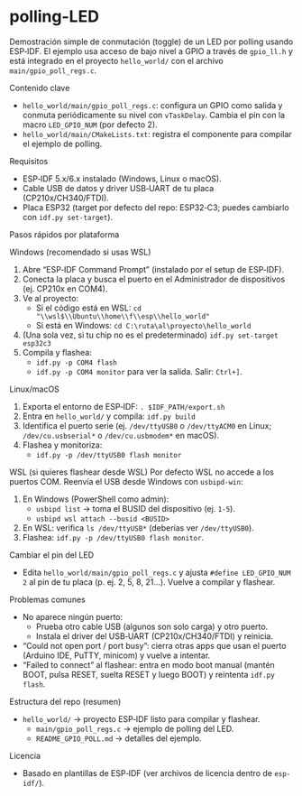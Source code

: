 polling-LED
===========

Demostración simple de conmutación (toggle) de un LED por polling usando ESP‑IDF.
El ejemplo usa acceso de bajo nivel a GPIO a través de `gpio_ll.h` y está
integrado en el proyecto `hello_world/` con el archivo `main/gpio_poll_regs.c`.

Contenido clave
- `hello_world/main/gpio_poll_regs.c`: configura un GPIO como salida y conmuta
	periódicamente su nivel con `vTaskDelay`. Cambia el pin con la macro
	`LED_GPIO_NUM` (por defecto 2).
- `hello_world/main/CMakeLists.txt`: registra el componente para compilar el
	ejemplo de polling.

Requisitos
- ESP‑IDF 5.x/6.x instalado (Windows, Linux o macOS).
- Cable USB de datos y driver USB‑UART de tu placa (CP210x/CH340/FTDI).
- Placa ESP32 (target por defecto del repo: ESP32‑C3; puedes cambiarlo con
	`idf.py set-target`).

Pasos rápidos por plataforma

Windows (recomendado si usas WSL)
1) Abre “ESP‑IDF Command Prompt” (instalado por el setup de ESP‑IDF).
2) Conecta la placa y busca el puerto en el Administrador de dispositivos
	 (ej. CP210x en COM4).
3) Ve al proyecto:
	 - Si el código está en WSL: `cd "\\wsl$\\Ubuntu\\home\\f\\esp\\hello_world"`
	 - Si está en Windows: `cd C:\ruta\al\proyecto\hello_world`
4) (Una sola vez, si tu chip no es el predeterminado) `idf.py set-target esp32c3`
5) Compila y flashea:
	 - `idf.py -p COM4 flash`
	 - `idf.py -p COM4 monitor` para ver la salida. Salir: `Ctrl+]`.

Linux/macOS
1) Exporta el entorno de ESP‑IDF: `. $IDF_PATH/export.sh`
2) Entra en `hello_world/` y compila: `idf.py build`
3) Identifica el puerto serie (ej. `/dev/ttyUSB0` o `/dev/ttyACM0` en Linux;
	 `/dev/cu.usbserial*` o `/dev/cu.usbmodem*` en macOS).
4) Flashea y monitoriza:
	 - `idf.py -p /dev/ttyUSB0 flash monitor`

WSL (si quieres flashear desde WSL)
Por defecto WSL no accede a los puertos COM. Reenvía el USB desde Windows con
`usbipd-win`:
1) En Windows (PowerShell como admin):
	 - `usbipd list` → toma el BUSID del dispositivo (ej. `1-5`).
	 - `usbipd wsl attach --busid <BUSID>`
2) En WSL: verifica `ls /dev/ttyUSB*` (deberías ver `/dev/ttyUSB0`).
3) Flashea: `idf.py -p /dev/ttyUSB0 flash monitor`.

Cambiar el pin del LED
- Edita `hello_world/main/gpio_poll_regs.c` y ajusta `#define LED_GPIO_NUM 2`
	al pin de tu placa (p. ej. 2, 5, 8, 21…). Vuelve a compilar y flashear.

Problemas comunes
- No aparece ningún puerto:
	- Prueba otro cable USB (algunos son solo carga) y otro puerto.
	- Instala el driver del USB‑UART (CP210x/CH340/FTDI) y reinicia.
- “Could not open port / port busy”: cierra otras apps que usan el puerto
	(Arduino IDE, PuTTY, minicom) y vuelve a intentar.
- “Failed to connect” al flashear: entra en modo boot manual (mantén BOOT,
	pulsa RESET, suelta RESET y luego BOOT) y reintenta `idf.py flash`.

Estructura del repo (resumen)
- `hello_world/` → proyecto ESP‑IDF listo para compilar y flashear.
	- `main/gpio_poll_regs.c` → ejemplo de polling del LED.
	- `README_GPIO_POLL.md` → detalles del ejemplo.

Licencia
- Basado en plantillas de ESP‑IDF (ver archivos de licencia dentro de `esp-idf/`).

